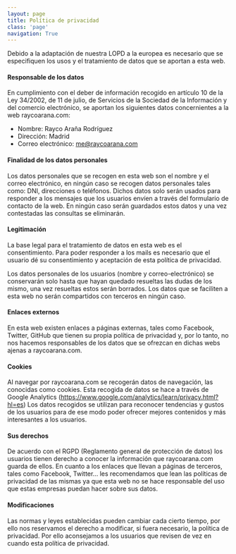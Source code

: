 ```yaml
---
layout: page
title: Política de privacidad
class: 'page'
navigation: True
---
```


Debido a la adaptación de nuestra LOPD a la europea es necesario que se especifiquen los usos
y el tratamiento de datos que se aportan a esta web.

#### Responsable de los datos
En cumplimiento con el deber de información recogido en artículo 10 de la Ley 34/2002, de 11
de julio, de Servicios de la Sociedad de la Información y del comercio electrónico, se aportan
los siguientes datos concernientes a la web raycoarana.com:

 * Nombre: Rayco Araña Rodríguez
 * Dirección: Madrid
 * Correo electrónico: me@raycoarana.com

#### Finalidad de los datos personales
Los datos personales que se recogen en esta web son el nombre y el correo electrónico, en
ningún caso se recogen datos personales tales como: DNI, direcciones o teléfonos.
Dichos datos solo serán usados para responder a los mensajes que los usuarios envíen a través
del formulario de contacto de la web. En ningún caso serán guardados estos datos y una vez
contestadas las consultas se eliminarán.

#### Legitimación
La base legal para el tratamiento de datos en esta web es el consentimiento. Para poder
responder a los mails es necesario que el usuario dé su consentimiento y aceptación de esta
política de privacidad.

Los datos personales de los usuarios (nombre y correo-electrónico) se conservarán solo hasta
que hayan quedado resueltas las dudas de los mismo, una vez resueltas estos serán borrados.
Los datos que se faciliten a esta web no serán compartidos con terceros en ningún caso.

#### Enlaces externos
En esta web existen enlaces a páginas externas, tales como Facebook, Twitter, GitHub que tienen su
propia política de privacidad y, por lo tanto, no nos hacemos responsables de los datos que se
ofrezcan en dichas webs ajenas a raycoarana.com.

#### Cookies
Al navegar por raycoarana.com se recogerán datos de navegación, las conocidas como cookies.
Esta recogida de datos se hace a través de Google Analytics
(https://www.google.com/analytics/learn/privacy.html?hl=es)
Los datos recogidos se utilizan para reconocer tendencias y gustos de los usuarios para de ese
modo poder ofrecer mejores contenidos y más interesantes a los usuarios.

#### Sus derechos
De acuerdo con el RGPD (Reglamento general de protección de datos) los usuarios tienen
derecho a conocer la información que raycoarana.com guarda de ellos.
En cuanto a los enlaces que llevan a páginas de terceros, tales como Facebook, Twitter… les
recomendamos que lean las políticas de privacidad de las mismas ya que esta web no se hace
responsable del uso que estas empresas puedan hacer sobre sus datos.

#### Modificaciones
Las normas y leyes establecidas pueden cambiar cada cierto tiempo, por ello nos reservamos el
derecho a modificar, si fuera necesario, la política de privacidad. Por ello aconsejamos a los
usuarios que revisen de vez en cuando esta política de privacidad.